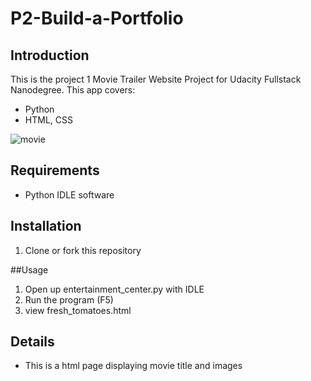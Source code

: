 # P2-Build-a-Portfolio

## Introduction

This is the project 1 Movie Trailer Website Project for Udacity Fullstack Nanodegree. This app covers:
* Python
* HTML, CSS

![movie](https://cloud.githubusercontent.com/assets/15135653/20071402/628b5c36-a4f2-11e6-84d9-f7e5d5977742.jpg)


## Requirements

* Python IDLE software


## Installation

1. Clone or fork this repository

##Usage

1. Open up entertainment_center.py with IDLE
2. Run the program (F5)
3. view fresh_tomatoes.html


## Details

* This is a html page displaying movie title and images
